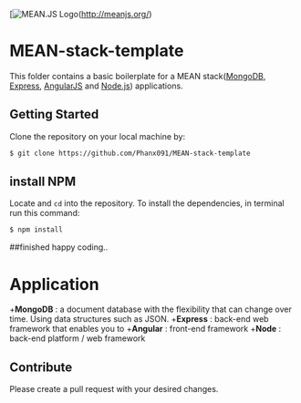
[![MEAN.JS Logo](https://www.navabrinditsolutions.com/wp-content/uploads/2017/12/mean_stack-about-1.png)(http://meanjs.org/)


# MEAN-stack-template

This folder contains a basic boilerplate for a MEAN stack([MongoDB](https://www.mongodb.org/), [Express](http://expressjs.com/), [AngularJS](https://angularjs.org/) and [Node.js](https://nodejs.org)) applications. 


## Getting Started
Clone the repository on your local machine by:

```bash
$ git clone https://github.com/Phanx091/MEAN-stack-template
```
## install NPM
Locate and `cd` into the repository. To install the dependencies, in terminal run this command: 

```bash
$ npm install
```
##finished
happy coding..

# Application
+**MongoDB** : a document database with the flexibility that can change over time. Using data structures such as JSON. 
+**Express** : back-end web framework that enables you to
+**Angular** : front-end framework
+**Node** : back-end platform / web framework

## Contribute
Please create a pull request with your desired changes.


